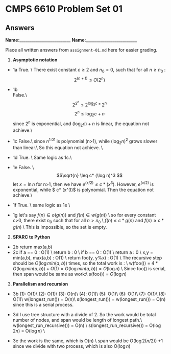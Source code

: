   # CMPS 6610 Problem Set 01
## Answers

**Name:**_________________________
**Name:**_________________________


Place all written answers from `assignment-01.md` here for easier grading.

1. **Asymptotic notation**
  - 1a
  True. \\
  There exist constant $c \geq 2$ and $n_0 = 0$, such that for all $n \geq n_0$ :
  $$2^(n+1) \leq O(2^n)$$
  - 1b    
  False.\\
  $$2^{2^n} \leq 2^{\log_{2} c} * 2^n$$
  $$2^n \leq \log_{2} c + n $$
  since $2^n$ is exponential, and $(\log_{2} c) + n$ is linear, the equation not achieve.\\
  - 1c
  False.\\
  since $n^1.01$ is polynomial (n>1), while $(\log_{2} n)^2$ grows slower than linear.\\
  So this equation not achieve. \\
  - 1d
  True. \\
  Same logic as 1c.\\
  - 1e
  False. \\
  $$\sqrt{n} \leq c* (\log n)^3 $$
  let $x = \ln n$ for n>1, then we have $e^(x/2) \leq c * (x^3)$. However, $e^(x/2)$ is exponential, while $ c* (x^3)$ is polynomial. Then the equation not achieve.\\
  - 1f
  True. \\
  same logic as 1e \\

  - 1g
  let's say $f(n) \in o(g(n))$ and $f(n) \in w(g(n))$ \\
  so for every constant c>0, there exist $n_0$ such that for all $n>n_0$ \\
  $f(n) \le c * g(n)$ and $f(n) \ge c * g(n)$ \\
  This is impossible, so the set is empty.

2. **SPARC to Python**

  - 2b
  return max(a,b)
  - 2c
  if a == 0 : O(1) \\
  return b :  0 \\
  if b == 0 : O(1) \\
  return a : 0 \\
  x,y = min(a,b), max(a,b) : O(1) \\
  return foo(y, y%x) : O(1) \\
  The recursive step should be $O(\log min(a,b))$ times, so the total work is : \\
  w(foo()) = $4 * O(\log min(a,b)) + O(1) = O(\log min(a,b)) = O(\log n)$ \\
  Since foo() is serial, then span would be same as work:\\
  s(foo()) =  $O(\log n)$ 
  


3. **Parallelism and recursion**

  - 3b
  (1): O(1)\\
  (2): O(1)\\
  (3): O(n)\\
  (4): O(1)\\
  (5): O(1)\\
  (6): O(1)\\
  (7): O(1)\\
  (8): O(1)\\
  w(longest_run()) = O(n)\\
  s(longest_run()) = w(longest_run()) = O(n) since this is a serial process.

  - 3d
  I use tree structure with a divide of 2. So the work would be total number of nodes, and span would be length of longest path.\\
  w(longest_run_recursive()) = O(n) \\
  s(longest_run_recursive()) = O($\log{2} n$) = O($\log n$) \\ 

  - 3e
  the work is the same, which is O(n) \\
  span would be O($\log{2}(n/2)$) +1 since we divide with two process, which is also O($\log n$)
